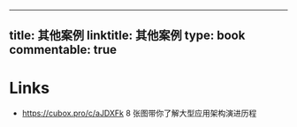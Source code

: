 
---
title: 其他案例
linktitle: 其他案例
type: book
commentable: true
---

# Links

- https://cubox.pro/c/aJDXFk 8 张图带你了解大型应用架构演进历程

    